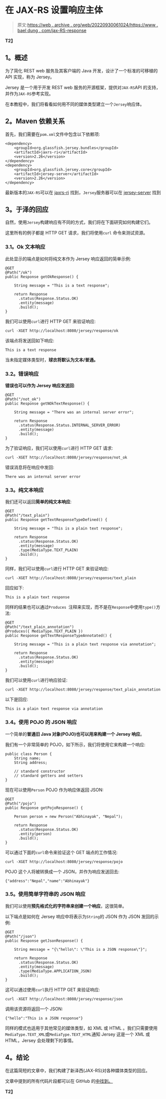# 在 JAX-RS 设置响应主体

> 原文:[https://web . archive . org/web/20220930061024/https://www . bael dung . com/jax-RS-response](https://web.archive.org/web/20220930061024/https://www.baeldung.com/jax-rs-response)

**T2】**

## **1。概述**

为了简化 REST web 服务及其客户端的 Java 开发，设计了一个标准的可移植的 API 实现，称为 Jersey。

Jersey 是一个用于开发 REST web 服务的开源框架，提供对`JAX-RS`API 的支持，并作为`JAX-RS`参考实现。

在本教程中，我们将看看如何用不同的媒体类型建立一个`Jersey`响应体。

## **2。Maven 依赖关系**

首先，我们需要在`pom.xml`文件中包含以下依赖项:

```
<dependency>
    <groupId>org.glassfish.jersey.bundles</groupId>
    <artifactId>jaxrs-ri</artifactId>
    <version>2.26</version>
</dependency>
<dependency>
    <groupId>org.glassfish.jersey.core</groupId>
    <artifactId>jersey-server</artifactId>
    <version>2.26</version>
</dependency>
```

最新版本的`JAX-RS`可以在 [jaxrs-ri](https://web.archive.org/web/20220629001801/https://search.maven.org/search?q=g:org.glassfish.jersey.bundles%20AND%20a:jaxrs-ri&core=gav) 找到，`Jersey`服务器可以在 [jersey-server](https://web.archive.org/web/20220629001801/https://search.maven.org/search?q=g:org.glassfish.jersey.core%20AND%20a:jersey-server&core=gav) 找到

## **3。于泽的回应**

自然，使用`Jersey`构建响应有不同的方式，我们将在下面研究如何构建它们。

这里所有的例子都是 HTTP GET 请求，我们将使用`curl` 命令来测试资源。

### **3.1。Ok 文本响应**

此处显示的端点是如何将纯文本作为 Jersey 响应返回的简单示例:

```
@GET
@Path("/ok")
public Response getOkResponse() {

    String message = "This is a text response";

    return Response
      .status(Response.Status.OK)
      .entity(message)
      .build();
}
```

我们可以使用`curl`进行 HTTP GET 来验证响应:

```
curl -XGET http://localhost:8080/jersey/response/ok
```

该端点将发送回如下响应:

```
This is a text response
```

当未指定媒体类型时，**球衣将默认为文本/普通。**

### **3.2。错误响应**

**错误也可以作为 Jersey 响应发送回**:

```
@GET
@Path("/not_ok")
public Response getNOkTextResponse() {

    String message = "There was an internal server error";

    return Response
      .status(Response.Status.INTERNAL_SERVER_ERROR)
      .entity(message)
      .build();
}
```

为了验证响应，我们可以使用`curl`进行 HTTP GET 请求:

```
curl -XGET http://localhost:8080/jersey/response/not_ok
```

错误消息将在响应中发回:

```
There was an internal server error
```

### **3.3。纯文本响应**

我们还可以返回**简单的纯文本响应**:

```
@GET
@Path("/text_plain")
public Response getTextResponseTypeDefined() {

    String message = "This is a plain text response";

    return Response
      .status(Response.Status.OK)
      .entity(message)
      .type(MediaType.TEXT_PLAIN)
      .build();
}
```

同样，我们可以使用`curl`进行 HTTP GET 来验证响应:

```
curl -XGET http://localhost:8080/jersey/response/text_plain
```

回应如下:

```
This is a plain text response
```

同样的结果也可以通过`Produces `注释来实现，而不是在`Response`中使用`type()`方法:

```
@GET
@Path("/text_plain_annotation")
@Produces({ MediaType.TEXT_PLAIN })
public Response getTextResponseTypeAnnotated() {

    String message = "This is a plain text response via annotation";

    return Response
      .status(Response.Status.OK)
      .entity(message)
      .build();
}
```

我们可以使用`curl`进行响应验证:

```
curl -XGET http://localhost:8080/jersey/response/text_plain_annotation
```

以下是回应:

```
This is a plain text response via annotation
```

### **3.4。使用 POJO 的 JSON 响应**

一个简单的**普通旧 Java 对象(POJO)也可以用来构建一个 Jersey 响应**。

我们有一个非常简单的 POJO，如下所示，我们将使用它来构建一个响应:

```
public class Person {
    String name;
    String address;

    // standard constructor
    // standard getters and setters
}
```

现在可以使用`Person` POJO 作为响应体返回 JSON:

```
@GET
@Path("/pojo")
public Response getPojoResponse() {

    Person person = new Person("Abhinayak", "Nepal");

    return Response
      .status(Response.Status.OK)
      .entity(person)
      .build();
}
```

可以通过下面的`curl`命令来验证这个 GET 端点的工作情况:

```
curl -XGET http://localhost:8080/jersey/response/pojo
```

POJO 这个人将被转换成一个 JSON，并作为响应发送回去:

```
{"address":"Nepal","name":"Abhinayak"}
```

### **3.5。使用简单字符串**的 JSON 响应

我们可以使用**预先格式化的字符串来创建一个响应**，这很简单。

以下端点是如何在 Jersey 响应中将表示为`String`的 JSON 作为 JSON 发回的示例:

```
@GET
@Path("/json")
public Response getJsonResponse() {

    String message = "{\"hello\": \"This is a JSON response\"}";

    return Response
      .status(Response.Status.OK)
      .entity(message)
      .type(MediaType.APPLICATION_JSON)
      .build();
}
```

这可以通过使用`curl`执行 HTTP GET 来验证响应:

```
curl -XGET http://localhost:8080/jersey/response/json
```

调用该资源将返回一个 JSON:

```
{"hello":"This is a JSON response"}
```

同样的模式也适用于其他常见的媒体类型，如 XML 或 HTML 。我们只需要使用`MediaType.TEXT_XML`或`MediaType.TEXT_HTML`通知 Jersey 这是一个 XML 或 HTML，Jersey 会处理剩下的事情。

## **4。结论**

在这篇简短的文章中，我们构建了新泽西(JAX-RS)对各种媒体类型的回应。

文章中提到的所有代码片段都可以在 GitHub 的[中找到。](https://web.archive.org/web/20220629001801/https://github.com/eugenp/tutorials/tree/master/jersey)

**T2】**